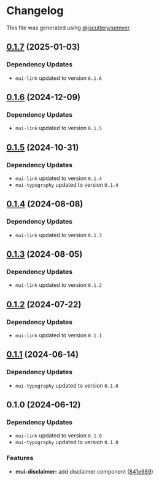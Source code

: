 # Changelog

This file was generated using [@jscutlery/semver](https://github.com/jscutlery/semver).

## [0.1.7](https://github.com/Availity/element/compare/@availity/mui-disclaimer@0.1.6...@availity/mui-disclaimer@0.1.7) (2025-01-03)

### Dependency Updates

* `mui-link` updated to version `0.1.6`
## [0.1.6](https://github.com/Availity/element/compare/@availity/mui-disclaimer@0.1.5...@availity/mui-disclaimer@0.1.6) (2024-12-09)

### Dependency Updates

* `mui-link` updated to version `0.1.5`
## [0.1.5](https://github.com/Availity/element/compare/@availity/mui-disclaimer@0.1.4...@availity/mui-disclaimer@0.1.5) (2024-10-31)

### Dependency Updates

* `mui-link` updated to version `0.1.4`
* `mui-typography` updated to version `0.1.4`
## [0.1.4](https://github.com/Availity/element/compare/@availity/mui-disclaimer@0.1.3...@availity/mui-disclaimer@0.1.4) (2024-08-08)

### Dependency Updates

* `mui-link` updated to version `0.1.3`
## [0.1.3](https://github.com/Availity/element/compare/@availity/mui-disclaimer@0.1.2...@availity/mui-disclaimer@0.1.3) (2024-08-05)

### Dependency Updates

* `mui-link` updated to version `0.1.2`
## [0.1.2](https://github.com/Availity/element/compare/@availity/mui-disclaimer@0.1.1...@availity/mui-disclaimer@0.1.2) (2024-07-22)

### Dependency Updates

* `mui-link` updated to version `0.1.1`
## [0.1.1](https://github.com/Availity/element/compare/@availity/mui-disclaimer@0.1.0...@availity/mui-disclaimer@0.1.1) (2024-06-14)

### Dependency Updates

* `mui-typography` updated to version `0.1.0`
## 0.1.0 (2024-06-12)

### Dependency Updates

* `mui-link` updated to version `0.1.0`
* `mui-typography` updated to version `0.1.0`

### Features

* **mui-disclaimer:** add disclaimer component ([841e989](https://github.com/Availity/element/commit/841e98900adc535171fc82865a931d802ddab96c))
